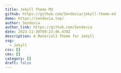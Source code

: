 ```yaml
---
title: Jekyll Theme M3
github: https://github.com/Sendevia/jekyll-theme-m3
demo: https://sendevia.top/
author: Sendevia
author_link: https://github.com/Sendevia
date: 2023-11-30T09:23:46.470Z
description: A Material3 Theme for Jekyll
ssg:
  - Jekyll
css: []
cms: []
category: []
draft: false
---
```

